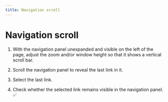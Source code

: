 ```yaml
---
title: Navigation scroll
---
```


# Navigation scroll

1.  With the navigation panel unexpanded and visible on the left of the page,
    adjust the zoom and/or window height so that it shows a vertical scroll bar.

1.  Scroll the navigation panel to reveal the last link in it.

1.  Select the last link.

1.  Check whether the selected link remains visible in the navigation panel. ✅
